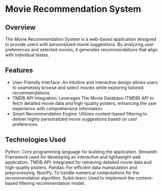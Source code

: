 # Movie Recommendation System

## Overview
The Movie Recommendation System is a web-based application designed to provide users with personalized movie suggestions. By analyzing user preferences and selected movies, it generates recommendations that align with individual tastes.

## Features
- User-Friendly Interface: An intuitive and interactive design allows users to seamlessly browse and select movies while exploring tailored recommendations.
- TMDB API Integration: Leverages The Movie Database (TMDB) API to fetch detailed movie data and high-quality posters, enhancing the user experience with comprehensive information.
- Smart Recommendation Engine: Utilizes content-based filtering to deliver highly personalized movie suggestions based on user preferences.

## Technologies Used
Python: Core programming language for building the application.
Streamlit: Framework used for developing an interactive and lightweight web application.
TMDB API: Integrated for retrieving detailed movie data and high-quality posters.
Pandas: For efficient data manipulation and preprocessing.
NumPy: To handle numerical computations for the recommendation algorithm.
Scikit-learn: Used to implement the content-based filtering recommendation model.


